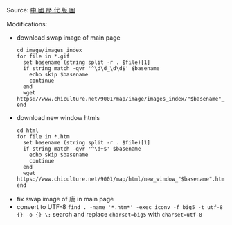 Source: [中 國 歷 代 版 圖](https://www.chiculture.net/9001/map/index.htm)

Modifications:

- download swap image of main page
  ```fish
  cd image/images_index
  for file in *.gif
    set basename (string split -r . $file)[1]
    if string match -qvr '^\d\d_\d\d$' $basename
      echo skip $basename
      continue
    end
    wget https://www.chiculture.net/9001/map/image/images_index/"$basename"_01.gif
  end
  ```
- download new window htmls
  ```fish
  cd html
  for file in *.htm
    set basename (string split -r . $file)[1]
    if string match -qvr '^\d+$' $basename
      echo skip $basename
      continue
    end
    wget https://www.chiculture.net/9001/map/html/new_window_"$basename".htm
  end
  ```
- fix swap image of 唐 in main page
- convert to UTF-8
  `find . -name '*.htm*' -exec iconv -f big5 -t utf-8 {} -o {} \;`
  search and replace `charset=big5` with `charset=utf-8`
